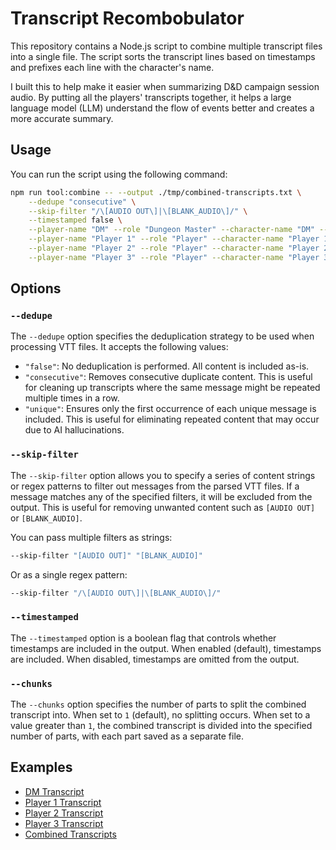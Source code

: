 # Transcript Recombobulator

This repository contains a Node.js script to combine multiple transcript files into a single file. The script sorts the transcript lines based on timestamps and prefixes each line with the character's name.

I built this to help make it easier when summarizing D&D campaign session audio. By putting all the players' transcripts together, it helps a large language model (LLM) understand the flow of events better and creates a more accurate summary.

## Usage

You can run the script using the following command:

```bash
npm run tool:combine -- --output ./tmp/combined-transcripts.txt \
    --dedupe "consecutive" \
    --skip-filter "/\[AUDIO OUT\]|\[BLANK_AUDIO\]/" \
    --timestamped false \
    --player-name "DM" --role "Dungeon Master" --character-name "DM" --character-description "DM for the campaign" --transcript "./tmp/dm-transcript.vtt" \
    --player-name "Player 1" --role "Player" --character-name "Player 1" --character-description "Fighter" --transcript "./tmp/player-1-transcript.vtt" \
    --player-name "Player 2" --role "Player" --character-name "Player 2" --character-description "Ranger" --transcript "./tmp/player-2-transcript.vtt" \
    --player-name "Player 3" --role "Player" --character-name "Player 3" --character-description "Wizard" --transcript "./tmp/player-3-transcript.vtt"
```

## Options

### `--dedupe`

The `--dedupe` option specifies the deduplication strategy to be used when processing VTT files. It accepts the following values:

- `"false"`: No deduplication is performed. All content is included as-is.
- `"consecutive"`: Removes consecutive duplicate content. This is useful for cleaning up transcripts where the same message might be repeated multiple times in a row.
- `"unique"`: Ensures only the first occurrence of each unique message is included. This is useful for eliminating repeated content that may occur due to AI hallucinations.

### `--skip-filter`

The `--skip-filter` option allows you to specify a series of content strings or regex patterns to filter out messages from the parsed VTT files. If a message matches any of the specified filters, it will be excluded from the output. This is useful for removing unwanted content such as `[AUDIO OUT]` or `[BLANK_AUDIO]`.

You can pass multiple filters as strings:

```bash
--skip-filter "[AUDIO OUT]" "[BLANK_AUDIO]"
```

Or as a single regex pattern:

```bash
--skip-filter "/\[AUDIO OUT\]|\[BLANK_AUDIO\]/"
```

### `--timestamped`

The `--timestamped` option is a boolean flag that controls whether timestamps are included in the output. When enabled (default), timestamps are included. When disabled, timestamps are omitted from the output.

### `--chunks`

The `--chunks` option specifies the number of parts to split the combined transcript into. When set to `1` (default), no splitting occurs. When set to a value greater than `1`, the combined transcript is divided into the specified number of parts, with each part saved as a separate file.

## Examples

- [DM Transcript](../tmp/dm-transcript.vtt)
- [Player 1 Transcript](../tmp/player-1-transcript.vtt)
- [Player 2 Transcript](../tmp/player-2-transcript.vtt)
- [Player 3 Transcript](../tmp/player-3-transcript.vtt)
- [Combined Transcripts](../tmp/combined-transcripts.txt)
